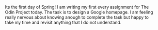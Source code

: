 Its the first day of Spring! I am writing my first every assignment for The Odin Project today. The task is to design a Google homepage. I am feeling really nervous about knowing anough to complete the task but happy to take my time and revisit anything that I do not understand.
